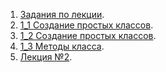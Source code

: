 1. [Задания по лекции](/lections.ipynb).
2. [1_1 Создание простых классов](/Lab_1_1.ipynb).
3. [1_2 Создание простых классов](/Lab_1_2.ipynb).
4. [1_3 Методы класса]().
5. [Лекция №2](/lections_2.ipynb).

